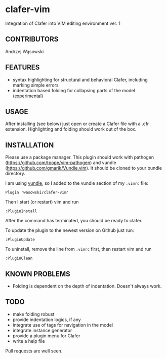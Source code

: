 clafer-vim 
==========
Integration of Clafer into VIM editing environment
ver. 1

CONTRIBUTORS
------------
Andrzej Wąsowski

FEATURES
--------
* syntax highlighting for structural and behavioral Clafer, including marking simple errors
* indentation based folding for collapsing parts of the model (experimental)

USAGE
-----
After installing (see below) just open or create a Clafer file with a .cfr
extension. Highlighting and folding should work out of the box.

INSTALLATION
------------
Please use a package manager.  This plugin should work with
pathogen (https://github.com/tpope/vim-pathogen) and vundle
(https://github.com/gmarik/Vundle.vim). It should be cloned 
to your bundle directory.

I am using [vundle](https://github.com/gmarik/Vundle.vim), so 
I added to the vundle section of my `.vimrc` file:

	Plugin 'wasowski/clafer-vim'

Then I start (or restart) vim and run

	:PluginInstall

After the command has terminated, you should be ready to clafer.

To update the plugin to the newest version on Github just run:

	:PluginUpdate

To uninstall, remove the line from `.vimrc` first, then restart vim and run 

	:PluginClean

KNOWN PROBLEMS
--------------
* Folding is dependent on the depth of indentation. Doesn't always work.

TODO 
----
* make folding robust
* provide indentation logics, if any
* integrate use of tags for navigation in the model
* integrate instance generator 
* provide a plugin menu for Clafer
* write a help file

Pull requests are well seen.
